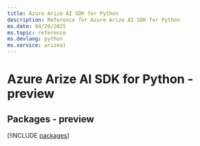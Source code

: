 ```yaml
---
title: Azure Arize AI SDK for Python
description: Reference for Azure Arize AI SDK for Python
ms.date: 04/29/2025
ms.topic: reference
ms.devlang: python
ms.service: arizeai
---
```

# Azure Arize AI SDK for Python - preview
## Packages - preview
[!INCLUDE [packages](arize-ai-index.md)]